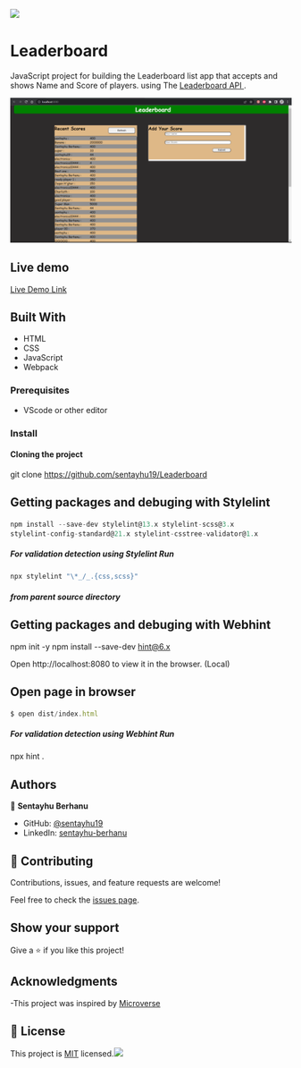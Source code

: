  ![](https://img.shields.io/badge/Microverse-blueviolet)

# Leaderboard
 JavaScript project for building the Leaderboard list app that accepts and shows Name and Score of players.  using  The <a href="https://www.notion.so/microverse/Leaderboard-API-service-24c0c3c116974ac49488d4eb0267ade3">Leaderboard API </a>. 


 ![LearderBoard design (20)](https://raw.githubusercontent.com/sentayhu19/Leaderboard/feature/src/assets/images/Screenshot%20of%20Leaderboard%20UI.png)

## Live demo

[Live Demo Link]( https://sentayhu19.github.io/Leaderboard/dist/index.html)

## Built With

- HTML
- CSS
- JavaScript
- Webpack 

### Prerequisites

- VScode or other editor

### Install

#### Cloning the project

git clone https://github.com/sentayhu19/Leaderboard <Your-Build-Directory>

## Getting packages and debuging with Stylelint
```js
npm install --save-dev stylelint@13.x stylelint-scss@3.x 
stylelint-config-standard@21.x stylelint-csstree-validator@1.x
```
##### For validation detection using Stylelint Run
```js
npx stylelint "\*_/_.{css,scss}"
```
##### from parent source directory

## Getting packages and debuging with Webhint

npm init -y
npm install --save-dev hint@6.x
  
Open http://localhost:8080 to view it in the browser. (Local)

## Open page in browser
```js
$ open dist/index.html
```

##### For validation detection using Webhint Run

npx hint .

## Authors

👤 **Sentayhu Berhanu**

- GitHub: [@sentayhu19](https://github.com/sentayhu19)
- LinkedIn: [sentayhu-berhanu](https://www.linkedin.com/in/sentayhu-berhanu-6376579a/)



## 🤝 Contributing

Contributions, issues, and feature requests are welcome!

Feel free to check the [issues page](https://github.com/sentayhu19/To-Do-list/issues).

## Show your support

Give a ⭐️ if you like this project!

## Acknowledgments

-This project was inspired by [Microverse](https://www.microverse.org)

## 📝 License

This project is [MIT](./MIT.md) licensed.![](https://img.shields.io/badge/Microverse-blueviolet)

